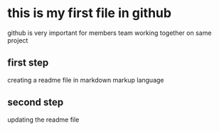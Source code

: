 # this is my first file in github

github is very important for members team working together on same project

## first step

creating a readme file in markdown markup language

## second step

updating the readme file
